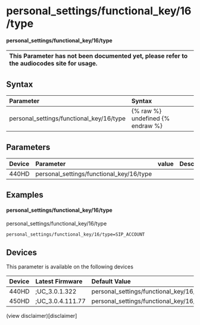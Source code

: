 ﻿---
description: personal_settings/functional_key/16/type
search:
    keywords: ['personal_settings','functional_key','16','type']
---

# personal_settings/functional_key/16/type

#### personal_settings/functional_key/16/type


| This Parameter has not been documented yet, please refer to the audiocodes site for usage.  |
| :--- |

## Syntax
| Parameter | Syntax |
| :--- | :--- |
|personal_settings/functional_key/16/type | {% raw %} undefined {% endraw %} |

## Parameters
|Device|Parameter|value|Description|
|:---|:---|:---|:---|
| 440HD | personal_settings/functional_key/16/type |  |  |

## Examples
#### personal_settings/functional_key/16/type

personal_settings/functional_key/16/type

```
personal_settings/functional_key/16/type=SIP_ACCOUNT
```

## Devices
This parameter is available on the following devices

| Device | Latest Firmware | Default Value |
|:---|:---|:---|
| 440HD | ;UC_3.0.1.322 | personal_settings/functional_key/16/type=SIP_ACCOUNT 
| 450HD | ;UC_3.0.4.111.77 | personal_settings/functional_key/16/type=EMPTY 

(view disclaimer)[disclaimer]
